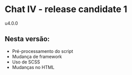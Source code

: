 # Chat IV - release candidate 1

u4.0.0

## Nesta versão:

* Pré-processamento do script
* Mudança de framework
* Uso de SCSS
* Mudanças no HTML
